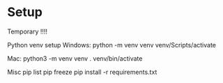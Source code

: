 # Setup
Temporary !!!!

Python venv setup
Windows:
python -m venv venv
venv/Scripts/activate

Mac:
python3 -m venv venv
. venv/bin/activate  





Misc
pip list
pip freeze
pip install -r requirements.txt